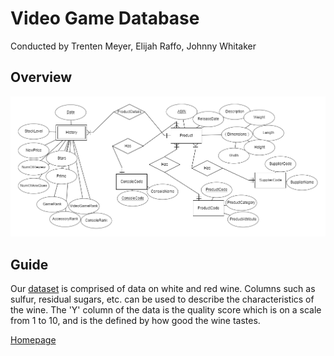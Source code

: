 # Video Game Database
Conducted by Trenten Meyer, Elijah Raffo, Johnny Whitaker

## Overview
![Entity Relationship](DB_EntityRelationship.png)

## Guide

Our [dataset](https://github.com/eliraffo/eliraffo.github.io/blob/master/OBA410/Wine_Data.csv) is comprised of data on white and red wine. Columns such as sulfur, residual sugars, etc. can be used to describe the characteristics of the wine. The 'Y' column of the data is the quality score which is on a scale from 1 to 10, and is the defined by how good the wine tastes.


[Homepage](https://github.com/eliraffo/eliraffo.github.io/tree/master/OBA444)
